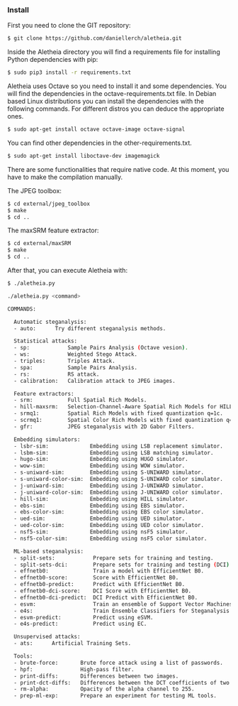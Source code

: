 ### Install

First you need to clone the GIT repository:

```bash
$ git clone https://github.com/daniellerch/aletheia.git
```

Inside the Aletheia directory you will find a requirements file for installing Python dependencies with pip:

```bash
$ sudo pip3 install -r requirements.txt 
```

Aletheia uses Octave so you need to install it and some dependencies. You will find the dependencies in the octave-requirements.txt file. In Debian based Linux distributions you can install the dependencies with the following commands. For different distros you can deduce the appropriate ones.

```bash
$ sudo apt-get install octave octave-image octave-signal
```

You can find other dependencies in the other-requirements.txt.

```bash
$ sudo apt-get install liboctave-dev imagemagick
```

There are some functionalities that require native code. At this moment, you have to make the compilation manually.

The JPEG toolbox:

```bash
$ cd external/jpeg_toolbox
$ make
$ cd ..
```

The maxSRM feature extractor:

```bash
$ cd external/maxSRM
$ make
$ cd ..
```


After that, you can execute Aletheia with:

```bash
$ ./aletheia.py 

./aletheia.py <command>

COMMANDS:

  Automatic steganalysis:
  - auto:      Try different steganalysis methods.

  Statistical attacks:
  - sp:            Sample Pairs Analysis (Octave vesion).
  - ws:            Weighted Stego Attack.
  - triples:       Triples Attack.
  - spa:           Sample Pairs Analysis.
  - rs:            RS attack.
  - calibration:   Calibration attack to JPEG images.

  Feature extractors:
  - srm:           Full Spatial Rich Models.
  - hill-maxsrm:   Selection-Channel-Aware Spatial Rich Models for HILL.
  - srmq1:         Spatial Rich Models with fixed quantization q=1c.
  - scrmq1:        Spatial Color Rich Models with fixed quantization q=1c.
  - gfr:           JPEG steganalysis with 2D Gabor Filters.

  Embedding simulators:
  - lsbr-sim:             Embedding using LSB replacement simulator.
  - lsbm-sim:             Embedding using LSB matching simulator.
  - hugo-sim:             Embedding using HUGO simulator.
  - wow-sim:              Embedding using WOW simulator.
  - s-uniward-sim:        Embedding using S-UNIWARD simulator.
  - s-uniward-color-sim:  Embedding using S-UNIWARD color simulator.
  - j-uniward-sim:        Embedding using J-UNIWARD simulator.
  - j-uniward-color-sim:  Embedding using J-UNIWARD color simulator.
  - hill-sim:             Embedding using HILL simulator.
  - ebs-sim:              Embedding using EBS simulator.
  - ebs-color-sim:        Embedding using EBS color simulator.
  - ued-sim:              Embedding using UED simulator.
  - ued-color-sim:        Embedding using UED color simulator.
  - nsf5-sim:             Embedding using nsF5 simulator.
  - nsf5-color-sim:       Embedding using nsF5 color simulator.

  ML-based steganalysis:
  - split-sets:            Prepare sets for training and testing.
  - split-sets-dci:        Prepare sets for training and testing (DCI).
  - effnetb0:              Train a model with EfficientNet B0.
  - effnetb0-score:        Score with EfficientNet B0.
  - effnetb0-predict:      Predict with EfficientNet B0.
  - effnetb0-dci-score:    DCI Score with EfficientNet B0.
  - effnetb0-dci-predict:  DCI Predict with EfficientNet B0.
  - esvm:                  Train an ensemble of Support Vector Machines.
  - e4s:                   Train Ensemble Classifiers for Steganalysis.
  - esvm-predict:          Predict using eSVM.
  - e4s-predict:           Predict using EC.

  Unsupervised attacks:
  - ats:      Artificial Training Sets.

  Tools:
  - brute-force:       Brute force attack using a list of passwords.
  - hpf:               High-pass filter.
  - print-diffs:       Differences between two images.
  - print-dct-diffs:   Differences between the DCT coefficients of two JPEG images.
  - rm-alpha:          Opacity of the alpha channel to 255.
  - prep-ml-exp:       Prepare an experiment for testing ML tools.


```





